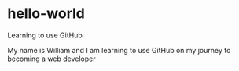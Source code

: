 # hello-world
Learning to use GitHub

My name is William and I am learning to use GitHub on my journey to becoming a web developer
